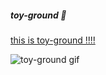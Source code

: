 ##### toy-ground 🌝
[this is toy-ground !!!!](https://main--aquamarine-cat-464bc3.netlify.app/)

![toy-ground gif](https://github.com/LOCA525/toy-ground/assets/98865366/2cabfb80-f8e1-4752-980f-f30b1ec45456)
